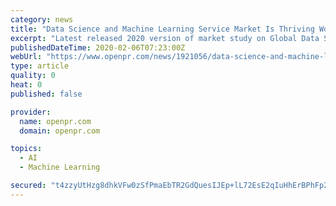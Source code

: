 ```yaml
---
category: news
title: "Data Science and Machine Learning Service Market Is Thriving Worldwide with Mango Solutions, LatentView Analytics, Microsoft, Fico"
excerpt: "Latest released 2020 version of market study on Global Data Science and Machine Learning Service Market with 94+ market data Tables, Pie Chat, Graphs & Figures spread through Pages and easy to understand in depth analysis. \" Global Data Science and Machine Learning Service Market by Type (, Consulting & Management Solution), by End-Users ..."
publishedDateTime: 2020-02-06T07:23:00Z
webUrl: "https://www.openpr.com/news/1921056/data-science-and-machine-learning-service-market-is-thriving"
type: article
quality: 0
heat: 0
published: false

provider:
  name: openpr.com
  domain: openpr.com

topics:
  - AI
  - Machine Learning

secured: "t4zzyUtHzg8dhkVFw0zSfPmaEbTR2GdQuesIJEp+lL72EsE2qIuHhErBPhFp2QZW1dk7QXGEValqcD2JH+U0r7QkzEKmUEZA/br4fvzigP4Oz+DxdWrd+Tekv23/IQ5oyRaO0s7RuinwmxNhbd3Y7KET8z8hHR5vcUUbkz1n2kEmIZXGo6Z4Y6TCpDsg5ocMjmNURZh/Ab71aJ89odK1K6+LrOP59veWcF8NL2PhpmvByucYX82N3TyD2YvHVCWmEmAodIPg4t+Zs3HnB9brnCdhcuJGBaOSowVbg5Dr/OL0bJAb0z8LE8t3yg6/G869;hNqJLMZKwQz/ykweNm2wgw=="
---
```


